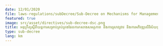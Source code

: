 ```yaml
---
date: 12/01/2020
file: laws-regulations/subDecree/Sub-Decree on Mechanisms for Management of Capacity Building Planning and Research and Development in Telecommunications and Information and Communication Technology Sector.pdf
featured: true
image: src/asset/directives/sub-decree-dsc.png
title: អនុក្រឹត្យ​ស្តីពីយន្តការ​សម្រាប់​គ្រប់​គ្រង​ផែនការ​កសាង​សមត្ថភាព និងការ​ស្រាវជ្រាវ និង​ការអភិវឌ្ឍលើ​វិស័យ​ទូរគមនាគមន៍ និងបច្ចេកវិទ្យាគមនាគមន៍និងព័ត៌មាន
type: sub-decree
lang: km
---
```

